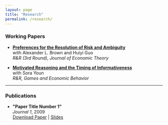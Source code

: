 ```yaml
---
layout: page
title: "Research"
permalink: /research/
---
```


### Working Papers

- **[Preferences for the Resolution of Risk and Ambiguity](#)**  
  with Alexander L. Brown and Huiyi Guo  
  _R&R (3rd Round), Journal of Economic Theory_

- **[Motivated Reasoning and the Timing of Informativeness](#)**  
  with Sora Youn  
  _R&R, Games and Economic Behavior_

---

### Publications

- **"Paper Title Number 1"**  
  *Journal 1*, 2009  
  [Download Paper](http://academicpages.github.io/files/paper1.pdf) | [Slides](http://academicpages.github.io/files/slides1.pdf)
